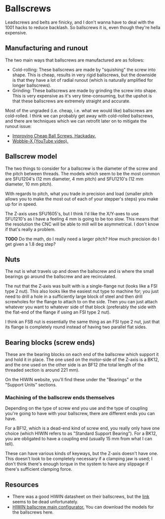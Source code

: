 # Ballscrews

Leadscrews and belts are finicky, and I don't wanna have to deal with the 1001 hacks to reduce backlash.
So ballscrews it is, even though they're hella expensive.

## Manufacturing and runout

The two main ways that ballscrews are manufactured are as follows:

- Cold-rolling: These ballscrews are made by "squishing" the screw into shape. This is cheap, results in very rigid ballscrews, but the downside is that they have a lot of radial runout (which is naturally amplified for longer ballscrews).
- Grinding: These ballscrews are made by grinding the screw into shape. This is very expensive as it's very time-consuming, but the upshot is that these ballscrews are extremely straight and accurate.

Most of the ungraded (i.e. cheap, i.e. what we would like) ballscrews are cold-rolled.
I think we can probably get away with cold-rolled ballscrews, and there are techniques which we can retrofit later on to mitigate the runout issue:

- [Improving Cheap Ball Screws, Hackaday.](https://hackaday.com/2021/02/22/improving-cheap-ball-screws/)
- [Wobble-X (YouTube video).](https://www.youtube.com/watch?v=4kQZnSzZHD0)

## Ballscrew model

The two things to consider for a ballscrew is the diameter of the screw and the pitch between threads.
The models which seem to be the most common are SFU1204's (12 mm diameter, 4 mm pitch) and SFU1210's (12 mm diameter, 10 mm pitch).

With regards to pitch, what you trade in precision and load (smaller pitch allows you to make the most out of each of your stepper's steps) you make up for in speed.

The Z-axis uses SFU1605's, but I think I'd like the X/Y-axes to use SFU1210's as I have a feeling 4 mm is going to be too slow.
This means that the resolution the CNC will be able to mill will be asymmetrical.
I don't know if that's really a problem.

**TODO** Do the math, do I really need a larger pitch? How much precision do I get given a 1.8 deg step?

## Nuts

The nut is what travels up and down the ballscrew and is where the small bearings go around the ballscrew and are recirculated.

The nut that the Z-axis was built with is a single-flange nut (looks like a FSI type 2 nut).
This also looks like the easiest nut type to machine for; you just need to drill a hole in a sufficiently large block of steel and then drill screwholes for the flange to attach to on the side.
Then you can just attach whatever you want to whatever side of that block (preferably the side with the flat-end of the flange if using an FSI type 2 nut).

I think an FSB nut is essentially the same thing as an FSI type 2 nut, just that its flange is completely round instead of having two parallel flat sides.

## Bearing blocks (screw ends)

These are the bearing blocks on each end of the ballscrew which support it and hold it in place.
The one used on the motor-side of the Z-axis is a BK12, and the one used on the other side is an BF12 (the total length of the threaded section is around 221 mm).

On the HIWIN website, you'll find these under the "Bearings" or the "Support Units" sections.

### Machining of the ballscrew ends themselves

Depending on the type of screw end you use and the type of coupling you're going to have with your ballscrew, there are different ends you can have.

For a BF12, which is a dead-end kind of screw end, you really only have one choice (which HIWIN refers to as "Standard Support Bearing").
For a BK12, you are obligated to have a coupling end (usually 15 mm from what I can tell).

These can have various kinds of keyways, but the Z-axis doesn't have one.
This doesn't look to be completely necessary if a clamping jaw is used; I don't think there's enough torque in the system to have any slippage if there's sufficient clamping force.

## Resources

- There was a good HIWIN datasheet on their ballscrews, but the [link](https://hiwin.us/wp-content/uploads/ballscrews.pdf) seems to be dead unfortunately.
- [HIWIN ballscrew main configurator.](https://motioncontrolsystems.hiwin.com/configurator/ballscrews-main-configurator) You can download the models for the ballscrews here.
